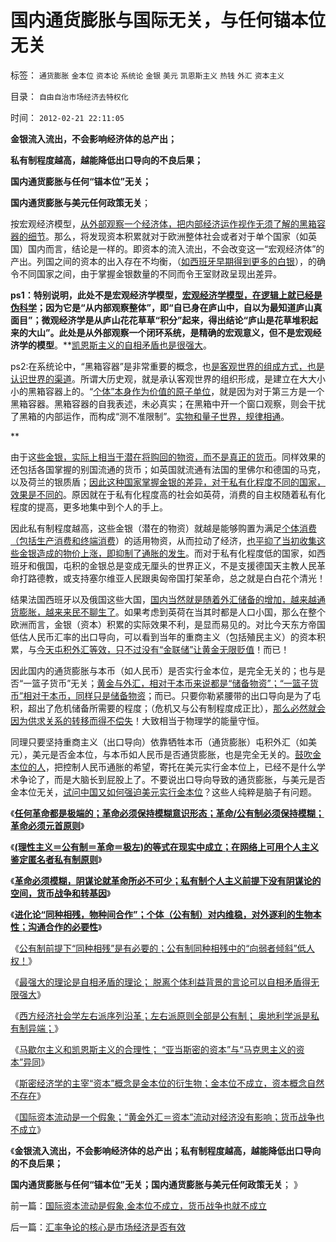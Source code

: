 # 国内通货膨胀与国际无关，与任何锚本位无关

标签： `通货膨胀` `金本位` `资本论` `系统论` `金银` `美元` `凯恩斯主义` `热钱` `外汇` `资本主义` 

目录： `自由自治市场经济去特权化`

时间： `2012-02-21 22:11:05`

**金银流入流出，不会影响经济体的总产出；**

**私有制程度越高，越能降低出口导向的不良后果；**

**国内通货膨胀与任何“锚本位”无关；**

**国内通货膨胀与美元任何政策无关**；

按宏观经济模型，[从外部观察一个经济体，把内部经济运作视作无须了解的黑箱容器的细节](../../../2010/4/21/大维度历史观允许在细节上“自圆其说”.md)。那么，将发现资本积累就对于欧洲整体社会或者对于单个国家（如英国）国内而言，结论是一样的。即资本的流入流出，不会改变这一“宏观经济体”的产出。列国之间的资本的出入存在不均衡，（[如西班牙早期得到更多的白银](../../../2011/5/24/殖民主义和资本积累，无助于欧洲资本主义.md)），的确令不同国家之间，由于掌握金银数量的不同而令王室财政呈现出差异。

**ps1：特别说明，此处不是宏观经济学模型，[宏观经济学模型，在逻辑上就已经是伪科学](../../../2011/8/13/宏观经济学完全错误！“宏观”毫无意义!.md)；因为它是“从内部观察整体”，即“自已身在庐山中，自以为最知道庐山真面目”；微观经济学是从庐山花花草草“积分”起来，得出结论“庐山是花草堆积起来的大山”。此处是从外部观察一个闭环系统，是精确的宏观意义，但不是宏观经济学的模型**。**[凯恩斯主义的自相矛盾也是很强大](../../../2011/6/25/博弈论和凯恩斯主义都是伪科学.md)。

ps2:在系统论中，“黑箱容器”是非常重要的概念，也[是客观世界的组成方式，也是认识世界的渠道](../../../2010/4/21/大维度历史观允许在细节上“自圆其说”.md)。所谓大历史观，就是承认客观世界的组织形成，是建立在大大小小的黑箱容器上的。“[个体”本身作为价值的原子单位](../../../2010/1/21/人权是价值判断的原子单位.md)，就是因为对于第三方是一个黑箱容器。黑箱容器的自我表述，未必真实；在黑箱中开一个窗口观察，则会干扰了黑箱的内部运作，而构成“测不准限制”。[实物和量子世界，规律相通](../../../2007/9/6/股市是一个量子世界，符合测不准原理.md)。

**

由于这[些金银，实际上相当于潜在将购回的物资，而不是真正的货币](../../../2009/2/14/外汇不是钱，是物资！“分国企，分外汇”难言吉凶.md)。同样效果的还包括各国掌握的别国流通的货币；如英国就流通有法国的里佛尔和德国的马克，以及荷兰的银质盾；[因此这种国家掌握金银的差异，对于私有化程度不同的国家，效果是不同的](../../../2011/1/20/汇率本质上是制度优劣，拒绝市场经济只能低汇率.md)。原因就在于私有化程度高的社会如英荷，消费的自主权随着私有化程度的提高，更多地集中到个人的手上。

因此私有制程度越高，这些金银（潜在的物资）就越是能够购置为满足[个体消费（包括生产消费和终端消费](../../../2010/7/4/民主就是把消费权归还国民.md)）的适用物资，从而拉动了经济，[也平抑了当初收集这些金银造成的物价上涨，即抑制了通胀的发生](../../../2009/2/16/中国外汇储备买物资；美国政府可能就破产了.md)。而对于私有化程度低的国家，如西班牙和俄国，屯积的金银总是变成无厘头的世界正义，不是支援德国天主教人民革命打路德教，或支持塞尔维亚人民跟奥匈帝国打架革命，总之就是白白花个清光！

结果法国西班牙以及俄国这些大国，[国内当然就是随着外汇储备的增加，越来越通货膨胀，越来来民不聊生了](../../../2009/2/17/外汇储备买不来先进技术.md)。如果考虑到英荷在当其时都是人口小国，那么在整个欧洲而言，金银（资本）积累的实际效果不利，是显而易见的。对比今天东方帝国低估人民币汇率的出口导向，可以看到当年的重商主义（包括殖民主义）的资本积累，与[今天屯积外汇等效，只不过没有“金联储”让黄金无限贬值](../../../2011/8/12/美联储QE-n都无关紧要.md)！而已！

因此国内的通货膨胀与本币（如人民币）是否实行金本位，是完全无关的；也与是否“一篮子货币”无关；[黄金与外汇，相对于本币来说都是“储备物资”；“一篮子货币”相对于本币，同样只是储备物资](../../../2011/12/7/法定货币不允许有任何锚！人民币降值无助出口企业.md)；而已。只要你勒紧腰带的出口导向是为了屯积，超出了危机储备所需要的程度；（危机又与公有制程度成正比），[那么必然就会因为供求关系的转移而得不偿失](http://hi.baidu.com/darthchn/blog/item/5100b532ce63f3e81a4cfffd.html)！大致相当于物理学的能量守恒。

同理只要坚持重商主义（出口导向）依靠牺牲本币（通货膨胀）屯积外汇（如美元），美元是否金本位，与本币如人民币是否通货膨胀，也是完全无关的。[鼓吹金本位的人](../../../2012/2/20/“资本”是金本位的衍生概念.md)，把控制人民币通胀的希望，寄托在美元实行金本位上，已经不是什么学术争论了，而是大脑长到屁股上了。不要说出口导向导致的通货膨胀，与美元是否金本位无关，[试问中国又如何强迫美元实行金本位](../../../2009/5/22/“实”未必为实证，认识对象角色的主谓宾.md)？这些人纯粹是脑子有问题。

《[**任何革命都是极端的；革命必须保持模糊意识形态；革命/公有制必须保持模糊；革命必须元首原则**](../../../2012/2/17/任何革命都是极端的，极端分子就是革命分子.md)》

《[**(理性主义＝公有制＝革命＝极左)的等式在现实中成立；在网络上可用个人主义鉴定匿名者私有制原则**](../../../2012/2/19/私有制前提下只有极左，不存在极右.md)》

《[**革命必须模糊，阴谋论就革命所必不可少；私有制个人主义前提下没有阴谋论的空间，货币战争和转基因**](../../../2012/2/19/革命必须模糊，阴谋论必不可少；货币战争和转基因.md)》

《[**进化论“同种相残，物种间合作”；个体（公有制）对内维稳，对外逐利的生物本性；沟通合作的必要性**](../../../2012/2/19/科学进化论“同种相残，异种合作”的生物规律.md)》

《[公有制前提下“同种相残”是有必要的；公有制同种相残中的“向弱者倾斜”低人权！](../../../2012/2/19/公有制前提下“同种相残闹革命”是有必要的.md)》

《[最强大的理论是自相矛盾的理论； 脱离个体利益背景的言论可以自相矛盾得无限强大](../../../2012/2/20/最强大的理论是自相矛盾的理论.md)》

《[西方经济社会学左右派序列沿革；左右派原则全部是公有制； 奥地利学派是私有制异端；](../../../2012/2/20/西方社会经济的左右派学术序列两百年沿革.md)》

《[马歇尔主义和凯恩斯主义的合理性； “亚当斯密的资本”与“马克思主义的资本”异同](../../../2012/2/20/“亚当斯密的资本”与“马克思主义的资本”异同；.md)》

《[斯密经济学的主宰“资本”概念是金本位的衍生物；金本位不成立，资本概念自然不存在](../../../2012/2/20/“资本”是金本位的衍生概念.md)》

《[国际资本流动是一个假象；“黄金外汇＝资本”流动对经济没有影响；货币战争也不成立](../../../2012/2/21/国际资本流动是假象,金本位不成立，货币战争也就不成立.md)》

《**金银流入流出，不会影响经济体的总产出；私有制程度越高，越能降低出口导向的不良后果；**

**国内通货膨胀与任何“锚本位”无关；国内通货膨胀与美元任何政策无关**； 》



前一篇：[国际资本流动是假象,金本位不成立，货币战争也就不成立](../../../2012/2/21/国际资本流动是假象,金本位不成立，货币战争也就不成立.md)

后一篇：[汇率争论的核心是市场经济是否有效](../../../2012/2/21/汇率争论的核心是市场经济是否有效.md)